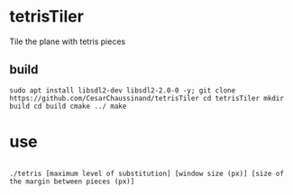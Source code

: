 # tetrisTiler
Tile the plane with tetris pieces

## build

`sudo apt install libsdl2-dev libsdl2-2.0-0 -y;
git clone https://github.com/CesarChaussinand/tetrisTiler
cd tetrisTiler
mkdir build
cd build
cmake ../
make`

# use

<code>
./tetris [maximum level of substitution] [window size (px)] [size of the margin between pieces (px)]
  </code>
